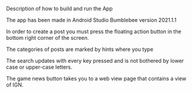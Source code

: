 Description of how to build and run the App

The app has been made in Android Studio Bumblebee version 2021.1.1

In order to create a post you must press the floating action button in the bottom right corner of the screen.

The categories of posts are marked by hints where you type

The search updates with every key pressed and is not bothered by lower case or upper-case letters.

The game news button takes you to a web view page that contains a view of IGN.

